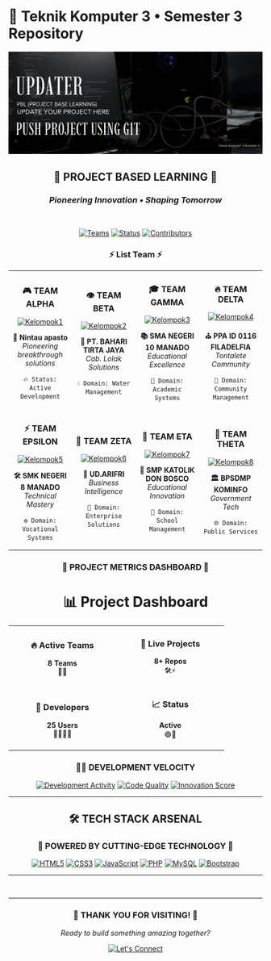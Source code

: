 # 🌌 Teknik Komputer 3 • Semester 3 Repository

<div align="center">

![Project Banner](https://raw.githubusercontent.com/BaryonDev/PBL-Updater/main/upt.png)

<h2>🚀 <strong>PROJECT BASED LEARNING</strong> 🚀</h2>
<h3><em>Pioneering Innovation • Shaping Tomorrow</em></h3>

<br>

[![Teams](https://img.shields.io/badge/🔥_TEAMS-8-FF6B6B.svg?style=for-the-badge&labelColor=000000)](https://github.com/BaryonDev)
[![Status](https://img.shields.io/badge/⚡_STATUS-ACTIVE-00FF88.svg?style=for-the-badge&labelColor=000000)](https://github.com/BaryonDev)
[![Contributors](https://img.shields.io/badge/👥_DEVELOPERS-25-6C5CE7.svg?style=for-the-badge&labelColor=000000)](https://github.com/BaryonDev)

<div align="center">

### ⚡ **List Team** ⚡

</div>

<table align="center" width="100%">
<tr>
<td align="center" width="25%">

### 🎮 **TEAM ALPHA**
[![Kelompok1](https://img.shields.io/badge/EXPLORE-PROJECT-FF6B6B?style=for-the-badge&logo=rocket&logoColor=white)](https://github.com/BaryonDev/Kelompok1-PBL)

**🎯 Nintau apasto**  
*Pioneering breakthrough solutions*

`🔥 Status: Active Development`

</td>
<td align="center" width="25%">

### 👁️ **TEAM BETA**
[![Kelompok2](https://img.shields.io/badge/EXPLORE-PROJECT-4ECDC4?style=for-the-badge&logo=water&logoColor=white)](https://github.com/BaryonDev/Kelompok2-PBL)

**🌊 PT. BAHARI TIRTA JAYA**  
*Cab. Lolak Solutions*

`💧 Domain: Water Management`

</td>
<td align="center" width="25%">

### 🎓 **TEAM GAMMA**
[![Kelompok3](https://img.shields.io/badge/EXPLORE-PROJECT-45B7D1?style=for-the-badge&logo=academic-cap&logoColor=white)](https://github.com/BaryonDev/Kelompok3-PBL)

**📚 SMA NEGERI 10 MANADO**  
*Educational Excellence*

`🎯 Domain: Academic Systems`

</td>
<td align="center" width="25%">

### 🔥 **TEAM DELTA**
[![Kelompok4](https://img.shields.io/badge/EXPLORE-PROJECT-F9CA24?style=for-the-badge&logo=church&logoColor=white)](https://github.com/BaryonDev/Kelompok4-PBL)

**⛪ PPA ID 0116 FILADELFIA**  
*Tontalete Community*

`🙏 Domain: Community Management`

</td>
</tr>
<tr>
<td align="center" width="25%">

### ⚡ **TEAM EPSILON**
[![Kelompok5](https://img.shields.io/badge/EXPLORE-PROJECT-A55EEA?style=for-the-badge&logo=tools&logoColor=white)](https://github.com/BaryonDev/Kelompok5-PBL)

**🛠️ SMK NEGERI 8 MANADO**  
*Technical Mastery*

`⚙️ Domain: Vocational Systems`

</td>
<td align="center" width="25%">

### 🌟 **TEAM ZETA**
[![Kelompok6](https://img.shields.io/badge/EXPLORE-PROJECT-26DE81?style=for-the-badge&logo=store&logoColor=white)](https://github.com/BaryonDev/Kelompok6-PBL)

**🏪 UD.ARIFRI**  
*Business Intelligence*

`💼 Domain: Enterprise Solutions`

</td>
<td align="center" width="25%">

### 🚀 **TEAM ETA**
[![Kelompok7](https://img.shields.io/badge/EXPLORE-PROJECT-FD79A8?style=for-the-badge&logo=graduation-cap&logoColor=white)](https://github.com/BaryonDev/Kelompok7-PBL)

**🎒 SMP KATOLIK DON BOSCO**  
*Educational Innovation*

`📖 Domain: School Management`

</td>
<td align="center" width="25%">

### 💎 **TEAM THETA**
[![Kelompok8](https://img.shields.io/badge/EXPLORE-PROJECT-2D3436?style=for-the-badge&logo=government&logoColor=white)](https://github.com/BaryonDev/Kelompok8-PBL)

**🏛️ BPSDMP KOMINFO**  
*Government Tech*

`🌐 Domain: Public Services`

</td>
</tr>
</table>

<div align="center">

### 🎯 **PROJECT METRICS DASHBOARD** 🎯

</div>

# 📊 Project Dashboard

<div align="center">

<table>
<tr>
<td width="200" align="center">

### 🔥 Active Teams  
**8 Teams**  
🚀💪  

</td>
<td width="200" align="center">

### 💎 Live Projects  
**8+ Repos**  
🛠️⚡  

</td>
</tr>
<tr>
<td width="200" align="center">

### 👥 Developers  
**25 Users**  
👨‍💻👩‍💻  

</td>
<td width="200" align="center">

### 📈 Status  
**Active**  
🟢🎯  

</td>
</tr>
</table>

</div>



<div align="center">

### 🏃‍♂️ **DEVELOPMENT VELOCITY**

[![Development Activity](https://img.shields.io/badge/🚀_COMMITS-500+-FF6B6B?style=for-the-badge&labelColor=000000)]()
[![Code Quality](https://img.shields.io/badge/⭐_QUALITY-PREMIUM-FFD93D?style=for-the-badge&labelColor=000000)]()
[![Innovation Score](https://img.shields.io/badge/💡_INNOVATION-MAX-6C5CE7?style=for-the-badge&labelColor=000000)]()

</div>

---

## 🛠️ **TECH STACK ARSENAL**

<div align="center">

### 💪 **POWERED BY CUTTING-EDGE TECHNOLOGY** 💪

[![HTML5](https://img.shields.io/badge/HTML5-E34F26?style=for-the-badge&logo=html5&logoColor=white)]()
[![CSS3](https://img.shields.io/badge/CSS3-1572B6?style=for-the-badge&logo=css3&logoColor=white)]()
[![JavaScript](https://img.shields.io/badge/JavaScript-F7DF1E?style=for-the-badge&logo=javascript&logoColor=black)]()
[![PHP](https://img.shields.io/badge/PHP-777BB4?style=for-the-badge&logo=php&logoColor=white)]()
[![MySQL](https://img.shields.io/badge/MySQL-00000F?style=for-the-badge&logo=mysql&logoColor=white)]()
[![Bootstrap](https://img.shields.io/badge/Bootstrap-563D7C?style=for-the-badge&logo=bootstrap&logoColor=white)]()

</div>

---

<br>


</div>

---

<div align="center">

### 🎉 **THANK YOU FOR VISITING!** 🎉

*Ready to build something amazing together?*

[![Let's Connect](https://img.shields.io/badge/🤝_LET'S_CONNECT-JOIN_US-FF6B6B?style=for-the-badge&labelColor=000000)](https://github.com/BaryonDev)

</div>

